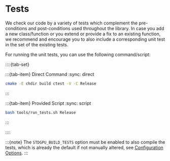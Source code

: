 # Tests

We check our code by a variety of tests which complement the pre-conditions and post-conditions used throughout the library. In case you add a new class/function or you extend or provide a fix to an existing function, we recommend and encourage you to also include a corresponding unit test in the set of the existing tests.

For running the unit tests, you can use the following command/script:

::::{tab-set}

:::{tab-item} Direct Command
:sync: direct

```sh
cmake -E chdir build ctest -V -C Release
```

:::

:::{tab-item} Provided Script
:sync: script

```sh
bash tools/run_tests.sh Release
```

:::

::::


:::{note}
The `STDGPU_BUILD_TESTS` option must be enabled to also compile the tests, which is already the default if not manually altered, see [Configuration Options](../../index.md#integration).
:::

